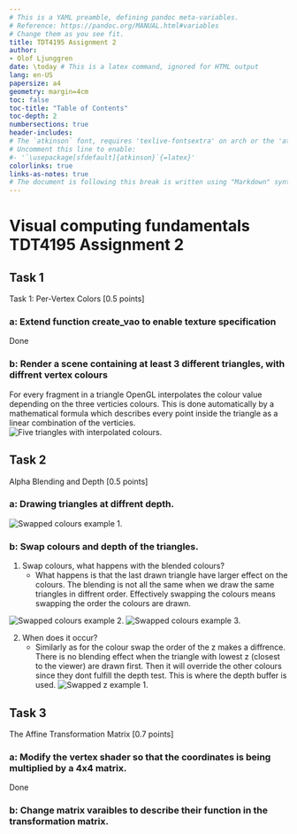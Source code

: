 ```yaml
---
# This is a YAML preamble, defining pandoc meta-variables.
# Reference: https://pandoc.org/MANUAL.html#variables
# Change them as you see fit.
title: TDT4195 Assignment 2
author:
- Olof Ljunggren
date: \today # This is a latex command, ignored for HTML output
lang: en-US
papersize: a4
geometry: margin=4cm
toc: false
toc-title: "Table of Contents"
toc-depth: 2
numbersections: true
header-includes:
# The `atkinson` font, requires 'texlive-fontsextra' on arch or the 'atkinson' CTAN package
# Uncomment this line to enable:
#- '`\usepackage[sfdefault]{atkinson}`{=latex}'
colorlinks: true
links-as-notes: true
# The document is following this break is written using "Markdown" syntax
---
```


<!--
This is a HTML-style comment, not visible in the final PDF.
-->

# Visual computing fundamentals TDT4195 Assignment 2

## Task 1
Task 1: Per-Vertex Colors [0.5 points]

### a: Extend function create_vao to enable texture specification
Done
### b: Render a scene containing at least 3 different triangles, with diffrent vertex colours
For every fragment in a triangle OpenGL interpolates the colour value depending on the three verticies colours. This is done automatically by a mathematical formula which describes every point inside the triangle as a linear combination of the verticies.
![
    Five triangles with interpolated colours.
](images/interpolatedcolours.png)


## Task 2
Alpha Blending and Depth [0.5 points]

### a: Drawing triangles at diffrent depth.
![
    Swapped colours example 1.
](images/swappedcolors1.png)


### b: Swap colours and depth of the triangles.

1. Swap colours, what happens with the blended colours?
    - What happens is that the last drawn triangle have larger effect on the colours. The blending is not all the same when we draw the same triangles in diffrent order. Effectively swapping the colours means swapping the order the colours are drawn.

![
    Swapped colours example 2.
](images/swappedcolors2.png)
![
    Swapped colours example 3.
](images/swappedcolors3.png)

2. When does it occur?
    - Similarly as for the colour swap the order of the z makes a diffrence. There is no blending effect when the triangle with lowest z (closest to the viewer) are drawn first. Then it will override the other colours since they dont fulfill the depth test. This is where the depth buffer is used.
![
    Swapped z example 1.
](images/swappedz.png)


## Task 3
The Affine Transformation Matrix [0.7 points]

### a: Modify the vertex shader so that the coordinates is being multiplied by a 4x4 matrix. 
Done

### b: Change matrix varaibles to describe their function in the transformation matrix.

